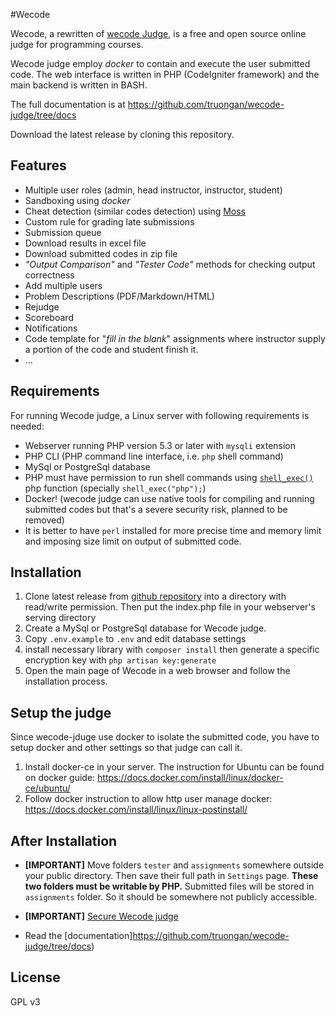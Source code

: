 #Wecode

Wecode, a rewritten of [wecode Judge](https://github.com/truongan/wecode-judge), is a free and open source online judge for programming courses.

Wecode judge employ *docker* to contain and execute the user submitted code. The web interface is written in PHP (CodeIgniter framework) and the main backend is written in BASH.

The full documentation is at https://github.com/truongan/wecode-judge/tree/docs

Download the latest release by cloning this repository.

## Features
  * Multiple user roles (admin, head instructor, instructor, student)
  * Sandboxing using _docker_
  * Cheat detection (similar codes detection) using [Moss](http://theory.stanford.edu/~aiken/moss/)
  * Custom rule for grading late submissions
  * Submission queue
  * Download results in excel file
  * Download submitted codes in zip file
  * _"Output Comparison"_ and _"Tester Code"_ methods for checking output correctness
  * Add multiple users
  * Problem Descriptions (PDF/Markdown/HTML)
  * Rejudge
  * Scoreboard
  * Notifications
  * Code template for "_fill in the blank_" assignments where instructor supply a portion of the code and student finish it.
  * ...

## Requirements

For running Wecode judge, a Linux server with following requirements is needed:

  * Webserver running PHP version 5.3 or later with `mysqli` extension
  * PHP CLI (PHP command line interface, i.e. `php` shell command)
  * MySql or PostgreSql database
  * PHP must have permission to run shell commands using [`shell_exec()`](http://www.php.net/manual/en/function.shell-exec.php) php function (specially `shell_exec("php");`)
  * Docker! (wecode judge can use native tools for compiling and running submitted codes but that's a severe security risk, planned to be removed)
  * It is better to have `perl` installed for more precise time and memory limit and imposing size limit on output of submitted code.

## Installation

  1. Clone latest release from [github repository](https://github.com/truongan/wecode) into a directory with read/write permission. Then put the index.php file in your webserver's serving directory
  3. Create a MySql or PostgreSql database for Wecode judge.
  5. Copy `.env.example` to `.env` and edit database settings
  6. install necessary library with `composer install` then generate a specific encryption key with `php artisan key:generate`
  7. Open the main page of Wecode in a web browser and follow the installation process.

## Setup the judge

Since wecode-jduge use docker to isolate the submitted code, you have to setup docker and other settings so that judge can call it.
 1. Install docker-ce in your server. The instruction for Ubuntu can be found on docker guide: https://docs.docker.com/install/linux/docker-ce/ubuntu/
 2. Follow docker instruction to allow http user manage docker: https://docs.docker.com/install/linux/linux-postinstall/
 



## After Installation
* **[IMPORTANT]** Move folders `tester` and `assignments` somewhere outside your public directory. Then save their full path in `Settings` page. **These two folders must be writable by PHP.** Submitted files will be stored in `assignments` folder. So it should be somewhere not publicly accessible.
* **[IMPORTANT]** [Secure Wecode judge](https://github.com/truongan/wecode-judge/blob/docs/v1.4/security.md)

* Read the [documentation]https://github.com/truongan/wecode-judge/tree/docs)

## License

GPL v3
